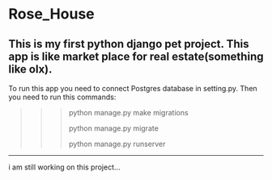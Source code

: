 # Rose_House
This is my first python django pet project. This app is like market place for real estate(something like olx).
-------
To run this app you need to connect Postgres database in setting.py.
Then you need to run this commands:
>>>python manage.py make migrations
>>>
>>>python manage.py migrate
>>>
>>>python manage.py runserver
>>>
-------
i am still working on this project...
